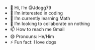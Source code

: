 - 👋 Hi, I’m @Jdogg79
- 👀 I’m interested in coding
- 🌱 I’m currently learning Math
- 💞️ I’m looking to collaborate on nothing
- 📫 How to reach me Gmail
- 😄 Pronouns: He/Him
- ⚡ Fun fact: I love dogs

<!---
Jdogg79/Jdogg79 is a ✨ special ✨ repository because its `README.md` (this file) appears on your GitHub profile.
You can click the Preview link to take a look at your changes.
--->
